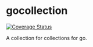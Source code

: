 # gocollection

[![Coverage Status](https://coveralls.io/repos/github/protoman92/gocollection/badge.svg?branch=master)](https://coveralls.io/github/protoman92/gocollection?branch=master)

A collection for collections for go.
